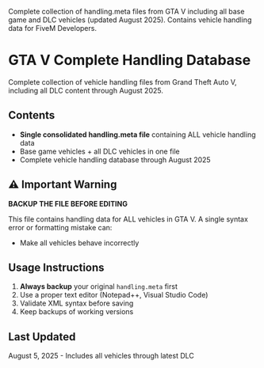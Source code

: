 Complete collection of handling.meta files from GTA V including all base game and DLC vehicles (updated August 2025). Contains vehicle handling data for FiveM Developers.


# GTA V Complete Handling Database
Complete collection of vehicle handling files from Grand Theft Auto V, including all DLC content through August 2025.

## Contents
- **Single consolidated handling.meta file** containing ALL vehicle handling data
- Base game vehicles + all DLC vehicles in one file
- Complete vehicle handling database through August 2025

## ⚠️ Important Warning
**BACKUP THE FILE BEFORE EDITING**

This file contains handling data for ALL vehicles in GTA V. A single syntax error or formatting mistake can:
- Make all vehicles behave incorrectly

## Usage Instructions
1. **Always backup** your original `handling.meta` first
2. Use a proper text editor (Notepad++, Visual Studio Code)
3. Validate XML syntax before saving
4. Keep backups of working versions

## Last Updated
August 5, 2025 - Includes all vehicles through latest DLC
